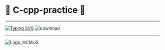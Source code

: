 # :orange_heart: C-cpp-practice :tada:
<!-- :star2: some practice assignments since I have learned C/Cplusplus :orange_heart: -->

___

[![Typing SVG](https://readme-typing-svg.herokuapp.com?font=Fira+Code&size=15&duration=3000&pause=1000&center=true&vCenter=true&multiline=true&width=600&height=150&lines=%E2%9C%8C%EF%B8%8F+some+basic+assignments++in+C%2FCpp++are+stored+here+%F0%9F%98%85)](https://git.io/typing-svg)
<span width="225">
 ![download](https://user-images.githubusercontent.com/93416202/186070855-f6b632b5-88fb-4320-ab3d-baca1078d32e.png)
</span>

___

![Logo_HCMUS](https://user-images.githubusercontent.com/93416202/186070817-09d7767a-bc82-450b-ae3b-ea19696c32f3.png)

